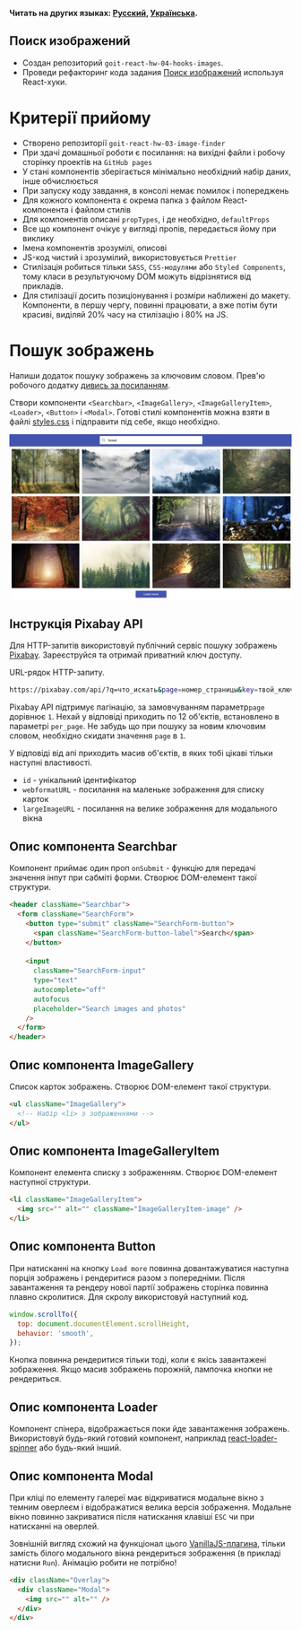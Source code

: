 **Читать на других языках: [Русский](README.md), [Українська](README.ua.md).**

## Поиск изображений

- Создан репозиторий `goit-react-hw-04-hooks-images`.
- Проведи рефакторинг кода задания
  [Поиск изображений](https://github.com/vovababych/goit-react-hw-03-phonebook)
  используя React-хуки.

# Критерії прийому

- Створено репозиторії `goit-react-hw-03-image-finder`
- При здачі домашньої роботи є посилання: на вихідні файли і робочу сторінку
  проектів на `GitHub pages`
- У стані компонентів зберігається мінімально необхідний набір даних, інше
  обчислюється
- При запуску коду завдання, в консолі немає помилок і попереджень
- Для кожного компонента є окрема папка з файлом React-компонента і файлом
  стилів
- Для компонентів описані `propTypes`, і де необхідно, `defaultProps`
- Все що компонент очікує у вигляді пропів, передається йому при виклику
- Імена компонентів зрозумілі, описові
- JS-код чистий і зрозумілий, використовується `Prettier`
- Стилізація робиться тільки `SASS`, `CSS-модулями` або `Styled Components`,
  тому класи в результуючому DOM можуть відрізнятися від прикладів.
- Для стилізації досить позиціонування і розміри наближені до макету.
  Компоненти, в першу чергу, повинні працювати, а вже потім бути красиві,
  виділяй 20% часу на стилізацію і 80% на JS.

# Пошук зображень

Напиши додаток пошуку зображень за ключовим словом. Прев'ю робочого додатку
[дивись за посиланням](https://drive.google.com/file/d/1oXCGyiq4uKwW0zzraZLKk4lh3voBlBzZ/view?usp=sharing).

Створи компоненти `<Searchbar>`, `<ImageGallery>`, `<ImageGalleryItem>`,
`<Loader>`, `<Button>` і `<Modal>`. Готові стилі компонентів можна взяти в файлі
[styles.css](./styles.css) і підправити під себе, якщо необхідно.

![preview](./public/mockup/preview.jpg)

## Інструкція Pixabay API

Для HTTP-запитів використовуй публічний сервіс пошуку зображень
[Pixabay](https://pixabay.com/api/docs/). Зареєструйся та отримай приватний ключ
доступу.

URL-рядок HTTP-запиту.

```bash
https://pixabay.com/api/?q=что_искать&page=номер_страницы&key=твой_ключ&image_type=photo&orientation=horizontal&per_page=12
```

Pixabay API підтримує пагінацію, за замовчуванням параметр`page` дорівнює `1`.
Нехай у відповіді приходить по 12 об'єктів, встановлено в параметрі `per_page`.
Не забудь що при пошуку за новим ключовим словом, необхідно скидати значення
`page` в `1`.

У відповіді від апі приходить масив об'єктів, в яких тобі цікаві тільки наступні
властивості.

- `id` - унікальний ідентифікатор
- `webformatURL` - посилання на маленьке зображення для списку карток
- `largeImageURL` - посилання на велике зображення для модального вікна

## Опис компонента Searchbar

Компонент приймає один проп `onSubmit` - функцію для передачі значення інпут при
сабміті форми. Створює DOM-елемент такої структури.

```html
<header className="Searchbar">
  <form className="SearchForm">
    <button type="submit" className="SearchForm-button">
      <span className="SearchForm-button-label">Search</span>
    </button>

    <input
      className="SearchForm-input"
      type="text"
      autocomplete="off"
      autofocus
      placeholder="Search images and photos"
    />
  </form>
</header>
```

## Опис компонента ImageGallery

Список карток зображень. Створює DOM-елемент такої структури.

```html
<ul className="ImageGallery">
  <!-- Набір <li> з зображеннями -->
</ul>
```

## Опис компонента ImageGalleryItem

Компонент елемента списку з зображенням. Створює DOM-елемент наступної
структури.

```html
<li className="ImageGalleryItem">
  <img src="" alt="" className="ImageGalleryItem-image" />
</li>
```

## Опис компонента Button

При натисканні на кнопку `Load more` повинна довантажуватися наступна порція
зображень і рендеритися разом з попередніми. Після завантаження та рендеру нової
партії зображень сторінка повинна плавно скролитися. Для скролу використовуй
наступний код.

```js
window.scrollTo({
  top: document.documentElement.scrollHeight,
  behavior: 'smooth',
});
```

Кнопка повинна рендеритися тільки тоді, коли є якісь завантажені зображення.
Якщо масив зображень порожній, лампочка кнопки не рендериться.

## Опис компонента Loader

Компонент спінера, відображається поки йде завантаження зображень. Використовуй
будь-який готовий компонент, наприклад
[react-loader-spinner](https://github.com/mhnpd/react-loader-spinner) або
будь-який інший.

## Опис компонента Modal

При кліці по елементу галереї має відкриватися модальне вікно з темним оверлеєм
і відображатися велика версія зображення. Модальне вікно повинно закриватися
після натискання клавіші `ESC` чи при натисканні на оверлей.

Зовнішній вигляд схожий на функціонал цього
[VanillaJS-плагина](https://basiclightbox.electerious.com/), тільки замість
білого модального вікна рендериться зображення (в прикладі натисни `Run`).
Анімацію робити не потрібно!

```html
<div className="Overlay">
  <div className="Modal">
    <img src="" alt="" />
  </div>
</div>
```
